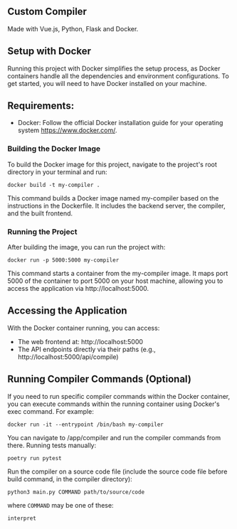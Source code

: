 ## Custom Compiler

Made with Vue.js, Python, Flask and Docker.

## Setup with Docker

Running this project with Docker simplifies the setup process, as Docker containers handle all the dependencies and
environment configurations. To get started, you will need to have Docker installed on your machine.

## Requirements:

- Docker: Follow the official Docker installation guide for your operating system https://www.docker.com/.

### Building the Docker Image

To build the Docker image for this project, navigate to the project's root directory in your terminal and run:

    docker build -t my-compiler .

This command builds a Docker image named my-compiler based on the instructions in the Dockerfile. It includes the
backend
server, the compiler, and the built frontend.

### Running the Project

After building the image, you can run the project with:

    docker run -p 5000:5000 my-compiler

This command starts a container from the my-compiler image. It maps port 5000 of the container to port 5000 on your host
machine, allowing you to access the application via http://localhost:5000.

## Accessing the Application

With the Docker container running, you can access:

- The web frontend at: http://localhost:5000
- The API endpoints directly via their paths (e.g., http://localhost:5000/api/compile)

## Running Compiler Commands (Optional)

If you need to run specific compiler commands within the Docker container, you can execute commands within the running
container using Docker's exec command. For example:

    docker run -it --entrypoint /bin/bash my-compiler

You can navigate to /app/compiler and run the compiler commands from there. Running tests manually:

    poetry run pytest

Run the compiler on a source code file (include the source code file before build command, in the compiler directory):

    python3 main.py COMMAND path/to/source/code

where `COMMAND` may be one of these:

    interpret

